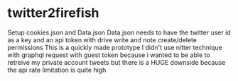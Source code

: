 # twitter2firefish
Setup cookies.json and Data.json
Data.json needs to have the twitter user id as a key and an api token with drive write and note create/delete permissions
This is a quickly made prototype
I didn't use nitter technique with graphql request with guest token because i wanted to be able to retreive my private account tweets
but there is a HUGE downside because the api rate limitation is quite high
